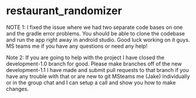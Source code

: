 # restaurant_randomizer
NOTE 1: I fixed the issue where we had two separate code bases on one and the gradle error problems. You should be able to clone the codebase and run the app right away in android studio. Good luck working on it guys. MS teams me if you have any questions or need any help!


Note 2: If you are going to help with the project I have closed the development-1.0 branch for good. Please make branches off of the new development-1.1 I have made and submit pull requests to that branch
if you have any trouble with that or are new to git MSteams me (Jake) individually or in the group chat and I can setup a call and show you how to make changes.
